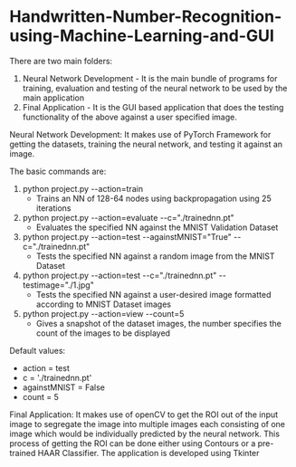 # Handwritten-Number-Recognition-using-Machine-Learning-and-GUI

There are two main folders:
  1. Neural Network Development - It is the main bundle of programs for training, evaluation and testing of the neural network to be used by the main application
  2. Final Application - It is the GUI based application that does the testing functionality of the above against a user specified image.

Neural Network Development: It makes use of PyTorch Framework for getting the datasets, training the neural network, and testing it against an image.

The basic commands are:
1. python project.py --action=train                    
	* Trains an NN of 128-64 nodes using backpropagation using 25 iterations
2. python project.py --action=evaluate --c="./trainednn.pt"
	* Evaluates the specified NN against the MNIST Validation Dataset
3. python project.py --action=test	--againstMNIST="True" --c="./trainednn.pt"
	* Tests the specified NN against a random image from the MNIST Dataset
4. python project.py --action=test --c="./trainednn.pt" --testimage="./1.jpg"
	* Tests the specified NN against a  user-desired image formatted according to MNIST Dataset images
5. python project.py --action=view --count=5
	* Gives a snapshot of the dataset images, the number specifies the count of the images to be displayed

Default values:
* action = test
* c = './trainednn.pt'
* againstMNIST = False
* count = 5

Final Application: It makes use of openCV to get the ROI out of the input image to segregate the image into multiple images each consisting of one image which would be individually predicted by the neural network. This process of getting the ROI can be done either using Contours or a pre-trained HAAR Classifier. The application is developed using Tkinter
